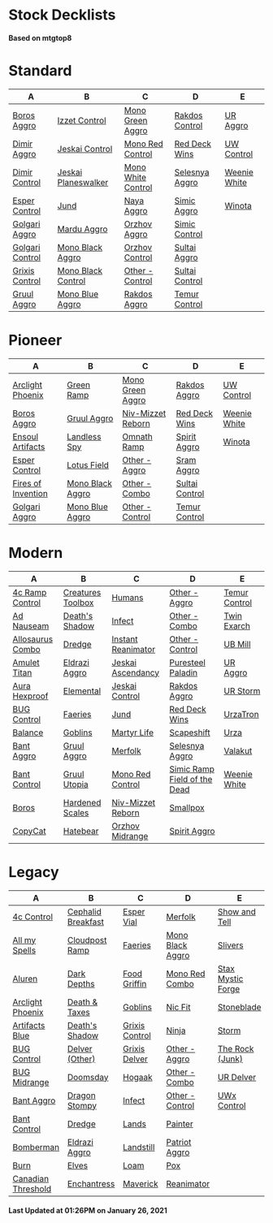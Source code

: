 # Stock Decklists
#### Based on mtgtop8


# Standard

|                              A                               |                                  B                                   |                                 C                                  |                             D                              |                           E                            |
|--------------------------------------------------------------|----------------------------------------------------------------------|--------------------------------------------------------------------|------------------------------------------------------------|--------------------------------------------------------|
|[Boros Aggro](./mtgtop8/Standard/decks/Boros_Aggro.md)        |[Izzet Control](./mtgtop8/Standard/decks/Izzet_Control.md)            |[Mono Green Aggro](./mtgtop8/Standard/decks/Mono_Green_Aggro.md)    |[Rakdos Control](./mtgtop8/Standard/decks/Rakdos_Control.md)|[UR Aggro](./mtgtop8/Standard/decks/UR_Aggro.md)        |
|[Dimir Aggro](./mtgtop8/Standard/decks/Dimir_Aggro.md)        |[Jeskai Control](./mtgtop8/Standard/decks/Jeskai_Control.md)          |[Mono Red Control](./mtgtop8/Standard/decks/Mono_Red_Control.md)    |[Red Deck Wins](./mtgtop8/Standard/decks/Red_Deck_Wins.md)  |[UW Control](./mtgtop8/Standard/decks/UW_Control.md)    |
|[Dimir Control](./mtgtop8/Standard/decks/Dimir_Control.md)    |[Jeskai Planeswalker](./mtgtop8/Standard/decks/Jeskai_Planeswalker.md)|[Mono White Control](./mtgtop8/Standard/decks/Mono_White_Control.md)|[Selesnya Aggro](./mtgtop8/Standard/decks/Selesnya_Aggro.md)|[Weenie White](./mtgtop8/Standard/decks/Weenie_White.md)|
|[Esper Control](./mtgtop8/Standard/decks/Esper_Control.md)    |[Jund](./mtgtop8/Standard/decks/Jund.md)                              |[Naya Aggro](./mtgtop8/Standard/decks/Naya_Aggro.md)                |[Simic Aggro](./mtgtop8/Standard/decks/Simic_Aggro.md)      |[Winota](./mtgtop8/Standard/decks/Winota.md)            |
|[Golgari Aggro](./mtgtop8/Standard/decks/Golgari_Aggro.md)    |[Mardu Aggro](./mtgtop8/Standard/decks/Mardu_Aggro.md)                |[Orzhov Aggro](./mtgtop8/Standard/decks/Orzhov_Aggro.md)            |[Simic Control](./mtgtop8/Standard/decks/Simic_Control.md)  |                                                        |
|[Golgari Control](./mtgtop8/Standard/decks/Golgari_Control.md)|[Mono Black Aggro](./mtgtop8/Standard/decks/Mono_Black_Aggro.md)      |[Orzhov Control](./mtgtop8/Standard/decks/Orzhov_Control.md)        |[Sultai Aggro](./mtgtop8/Standard/decks/Sultai_Aggro.md)    |                                                        |
|[Grixis Control](./mtgtop8/Standard/decks/Grixis_Control.md)  |[Mono Black Control](./mtgtop8/Standard/decks/Mono_Black_Control.md)  |[Other - Control](./mtgtop8/Standard/decks/Other_-_Control.md)      |[Sultai Control](./mtgtop8/Standard/decks/Sultai_Control.md)|                                                        |
|[Gruul Aggro](./mtgtop8/Standard/decks/Gruul_Aggro.md)        |[Mono Blue Aggro](./mtgtop8/Standard/decks/Mono_Blue_Aggro.md)        |[Rakdos Aggro](./mtgtop8/Standard/decks/Rakdos_Aggro.md)            |[Temur Control](./mtgtop8/Standard/decks/Temur_Control.md)  |                                                        |


# Pioneer

|                                 A                                 |                               B                               |                                C                                |                             D                             |                           E                           |
|-------------------------------------------------------------------|---------------------------------------------------------------|-----------------------------------------------------------------|-----------------------------------------------------------|-------------------------------------------------------|
|[Arclight Phoenix](./mtgtop8/Pioneer/decks/Arclight_Phoenix.md)    |[Green Ramp](./mtgtop8/Pioneer/decks/Green_Ramp.md)            |[Mono Green Aggro](./mtgtop8/Pioneer/decks/Mono_Green_Aggro.md)  |[Rakdos Aggro](./mtgtop8/Pioneer/decks/Rakdos_Aggro.md)    |[UW Control](./mtgtop8/Pioneer/decks/UW_Control.md)    |
|[Boros Aggro](./mtgtop8/Pioneer/decks/Boros_Aggro.md)              |[Gruul Aggro](./mtgtop8/Pioneer/decks/Gruul_Aggro.md)          |[Niv-Mizzet Reborn](./mtgtop8/Pioneer/decks/Niv-Mizzet_Reborn.md)|[Red Deck Wins](./mtgtop8/Pioneer/decks/Red_Deck_Wins.md)  |[Weenie White](./mtgtop8/Pioneer/decks/Weenie_White.md)|
|[Ensoul Artifacts](./mtgtop8/Pioneer/decks/Ensoul_Artifacts.md)    |[Landless Spy](./mtgtop8/Pioneer/decks/Landless_Spy.md)        |[Omnath Ramp](./mtgtop8/Pioneer/decks/Omnath_Ramp.md)            |[Spirit Aggro](./mtgtop8/Pioneer/decks/Spirit_Aggro.md)    |[Winota](./mtgtop8/Pioneer/decks/Winota.md)            |
|[Esper Control](./mtgtop8/Pioneer/decks/Esper_Control.md)          |[Lotus Field](./mtgtop8/Pioneer/decks/Lotus_Field.md)          |[Other - Aggro](./mtgtop8/Pioneer/decks/Other_-_Aggro.md)        |[Sram Aggro](./mtgtop8/Pioneer/decks/Sram_Aggro.md)        |                                                       |
|[Fires of Invention](./mtgtop8/Pioneer/decks/Fires_of_Invention.md)|[Mono Black Aggro](./mtgtop8/Pioneer/decks/Mono_Black_Aggro.md)|[Other - Combo](./mtgtop8/Pioneer/decks/Other_-_Combo.md)        |[Sultai Control](./mtgtop8/Pioneer/decks/Sultai_Control.md)|                                                       |
|[Golgari Aggro](./mtgtop8/Pioneer/decks/Golgari_Aggro.md)          |[Mono Blue Aggro](./mtgtop8/Pioneer/decks/Mono_Blue_Aggro.md)  |[Other - Control](./mtgtop8/Pioneer/decks/Other_-_Control.md)    |[Temur Control](./mtgtop8/Pioneer/decks/Temur_Control.md)  |                                                       |


# Modern

|                              A                               |                               B                                |                                C                                 |                                          D                                           |                           E                            |
|--------------------------------------------------------------|----------------------------------------------------------------|------------------------------------------------------------------|--------------------------------------------------------------------------------------|--------------------------------------------------------|
|[4c Ramp Control](./mtgtop8/Modern/decks/4c_Ramp_Control.md)  |[Creatures Toolbox](./mtgtop8/Modern/decks/Creatures_Toolbox.md)|[Humans](./mtgtop8/Modern/decks/Humans.md)                        |[Other - Aggro](./mtgtop8/Modern/decks/Other_-_Aggro.md)                              |[Temur Control](./mtgtop8/Modern/decks/Temur_Control.md)|
|[Ad Nauseam](./mtgtop8/Modern/decks/Ad_Nauseam.md)            |[Death's Shadow](./mtgtop8/Modern/decks/Death's_Shadow.md)      |[Infect](./mtgtop8/Modern/decks/Infect.md)                        |[Other - Combo](./mtgtop8/Modern/decks/Other_-_Combo.md)                              |[Twin Exarch](./mtgtop8/Modern/decks/Twin_Exarch.md)    |
|[Allosaurus Combo](./mtgtop8/Modern/decks/Allosaurus_Combo.md)|[Dredge](./mtgtop8/Modern/decks/Dredge.md)                      |[Instant Reanimator](./mtgtop8/Modern/decks/Instant_Reanimator.md)|[Other - Control](./mtgtop8/Modern/decks/Other_-_Control.md)                          |[UB Mill](./mtgtop8/Modern/decks/UB_Mill.md)            |
|[Amulet Titan](./mtgtop8/Modern/decks/Amulet_Titan.md)        |[Eldrazi Aggro](./mtgtop8/Modern/decks/Eldrazi_Aggro.md)        |[Jeskai Ascendancy](./mtgtop8/Modern/decks/Jeskai_Ascendancy.md)  |[Puresteel Paladin](./mtgtop8/Modern/decks/Puresteel_Paladin.md)                      |[UR Aggro](./mtgtop8/Modern/decks/UR_Aggro.md)          |
|[Aura Hexproof](./mtgtop8/Modern/decks/Aura_Hexproof.md)      |[Elemental](./mtgtop8/Modern/decks/Elemental.md)                |[Jeskai Control](./mtgtop8/Modern/decks/Jeskai_Control.md)        |[Rakdos Aggro](./mtgtop8/Modern/decks/Rakdos_Aggro.md)                                |[UR Storm](./mtgtop8/Modern/decks/UR_Storm.md)          |
|[BUG Control](./mtgtop8/Modern/decks/BUG_Control.md)          |[Faeries](./mtgtop8/Modern/decks/Faeries.md)                    |[Jund](./mtgtop8/Modern/decks/Jund.md)                            |[Red Deck Wins](./mtgtop8/Modern/decks/Red_Deck_Wins.md)                              |[UrzaTron](./mtgtop8/Modern/decks/UrzaTron.md)          |
|[Balance](./mtgtop8/Modern/decks/Balance.md)                  |[Goblins](./mtgtop8/Modern/decks/Goblins.md)                    |[Martyr Life](./mtgtop8/Modern/decks/Martyr_Life.md)              |[Scapeshift](./mtgtop8/Modern/decks/Scapeshift.md)                                    |[Urza](./mtgtop8/Modern/decks/Urza.md)                  |
|[Bant Aggro](./mtgtop8/Modern/decks/Bant_Aggro.md)            |[Gruul Aggro](./mtgtop8/Modern/decks/Gruul_Aggro.md)            |[Merfolk](./mtgtop8/Modern/decks/Merfolk.md)                      |[Selesnya Aggro](./mtgtop8/Modern/decks/Selesnya_Aggro.md)                            |[Valakut](./mtgtop8/Modern/decks/Valakut.md)            |
|[Bant Control](./mtgtop8/Modern/decks/Bant_Control.md)        |[Gruul Utopia](./mtgtop8/Modern/decks/Gruul_Utopia.md)          |[Mono Red Control](./mtgtop8/Modern/decks/Mono_Red_Control.md)    |[Simic Ramp Field of the Dead](./mtgtop8/Modern/decks/Simic_Ramp_Field_of_the_Dead.md)|[Weenie White](./mtgtop8/Modern/decks/Weenie_White.md)  |
|[Boros](./mtgtop8/Modern/decks/Boros.md)                      |[Hardened Scales](./mtgtop8/Modern/decks/Hardened_Scales.md)    |[Niv-Mizzet Reborn](./mtgtop8/Modern/decks/Niv-Mizzet_Reborn.md)  |[Smallpox](./mtgtop8/Modern/decks/Smallpox.md)                                        |                                                        |
|[CopyCat](./mtgtop8/Modern/decks/CopyCat.md)                  |[Hatebear](./mtgtop8/Modern/decks/Hatebear.md)                  |[Orzhov Midrange](./mtgtop8/Modern/decks/Orzhov_Midrange.md)      |[Spirit Aggro](./mtgtop8/Modern/decks/Spirit_Aggro.md)                                |                                                        |


# Legacy

|                                A                                 |                                B                                 |                            C                             |                              D                               |                                E                                 |
|------------------------------------------------------------------|------------------------------------------------------------------|----------------------------------------------------------|--------------------------------------------------------------|------------------------------------------------------------------|
|[4c Control](./mtgtop8/Legacy/decks/4c_Control.md)                |[Cephalid Breakfast](./mtgtop8/Legacy/decks/Cephalid_Breakfast.md)|[Esper Vial](./mtgtop8/Legacy/decks/Esper_Vial.md)        |[Merfolk](./mtgtop8/Legacy/decks/Merfolk.md)                  |[Show and Tell](./mtgtop8/Legacy/decks/Show_and_Tell.md)          |
|[All my Spells](./mtgtop8/Legacy/decks/All_my_Spells.md)          |[Cloudpost Ramp](./mtgtop8/Legacy/decks/Cloudpost_Ramp.md)        |[Faeries](./mtgtop8/Legacy/decks/Faeries.md)              |[Mono Black Aggro](./mtgtop8/Legacy/decks/Mono_Black_Aggro.md)|[Slivers](./mtgtop8/Legacy/decks/Slivers.md)                      |
|[Aluren](./mtgtop8/Legacy/decks/Aluren.md)                        |[Dark Depths](./mtgtop8/Legacy/decks/Dark_Depths.md)              |[Food Griffin](./mtgtop8/Legacy/decks/Food_Griffin.md)    |[Mono Red Combo](./mtgtop8/Legacy/decks/Mono_Red_Combo.md)    |[Stax  Mystic Forge](./mtgtop8/Legacy/decks/Stax__Mystic_Forge.md)|
|[Arclight Phoenix](./mtgtop8/Legacy/decks/Arclight_Phoenix.md)    |[Death & Taxes](./mtgtop8/Legacy/decks/Death_&_Taxes.md)          |[Goblins](./mtgtop8/Legacy/decks/Goblins.md)              |[Nic Fit](./mtgtop8/Legacy/decks/Nic_Fit.md)                  |[Stoneblade](./mtgtop8/Legacy/decks/Stoneblade.md)                |
|[Artifacts Blue](./mtgtop8/Legacy/decks/Artifacts_Blue.md)        |[Death's Shadow](./mtgtop8/Legacy/decks/Death's_Shadow.md)        |[Grixis Control](./mtgtop8/Legacy/decks/Grixis_Control.md)|[Ninja](./mtgtop8/Legacy/decks/Ninja.md)                      |[Storm](./mtgtop8/Legacy/decks/Storm.md)                          |
|[BUG Control](./mtgtop8/Legacy/decks/BUG_Control.md)              |[Delver (Other)](./mtgtop8/Legacy/decks/Delver_(Other).md)        |[Grixis Delver](./mtgtop8/Legacy/decks/Grixis_Delver.md)  |[Other - Aggro](./mtgtop8/Legacy/decks/Other_-_Aggro.md)      |[The Rock (Junk)](./mtgtop8/Legacy/decks/The_Rock_(Junk).md)      |
|[BUG Midrange](./mtgtop8/Legacy/decks/BUG_Midrange.md)            |[Doomsday](./mtgtop8/Legacy/decks/Doomsday.md)                    |[Hogaak](./mtgtop8/Legacy/decks/Hogaak.md)                |[Other - Combo](./mtgtop8/Legacy/decks/Other_-_Combo.md)      |[UR Delver](./mtgtop8/Legacy/decks/UR_Delver.md)                  |
|[Bant Aggro](./mtgtop8/Legacy/decks/Bant_Aggro.md)                |[Dragon Stompy](./mtgtop8/Legacy/decks/Dragon_Stompy.md)          |[Infect](./mtgtop8/Legacy/decks/Infect.md)                |[Other - Control](./mtgtop8/Legacy/decks/Other_-_Control.md)  |[UWx Control](./mtgtop8/Legacy/decks/UWx_Control.md)              |
|[Bant Control](./mtgtop8/Legacy/decks/Bant_Control.md)            |[Dredge](./mtgtop8/Legacy/decks/Dredge.md)                        |[Lands](./mtgtop8/Legacy/decks/Lands.md)                  |[Painter](./mtgtop8/Legacy/decks/Painter.md)                  |                                                                  |
|[Bomberman](./mtgtop8/Legacy/decks/Bomberman.md)                  |[Eldrazi Aggro](./mtgtop8/Legacy/decks/Eldrazi_Aggro.md)          |[Landstill](./mtgtop8/Legacy/decks/Landstill.md)          |[Patriot Aggro](./mtgtop8/Legacy/decks/Patriot_Aggro.md)      |                                                                  |
|[Burn](./mtgtop8/Legacy/decks/Burn.md)                            |[Elves](./mtgtop8/Legacy/decks/Elves.md)                          |[Loam](./mtgtop8/Legacy/decks/Loam.md)                    |[Pox](./mtgtop8/Legacy/decks/Pox.md)                          |                                                                  |
|[Canadian Threshold](./mtgtop8/Legacy/decks/Canadian_Threshold.md)|[Enchantress](./mtgtop8/Legacy/decks/Enchantress.md)              |[Maverick](./mtgtop8/Legacy/decks/Maverick.md)            |[Reanimator](./mtgtop8/Legacy/decks/Reanimator.md)            |                                                                  |



#### Last Updated at 01:26PM on January 26, 2021